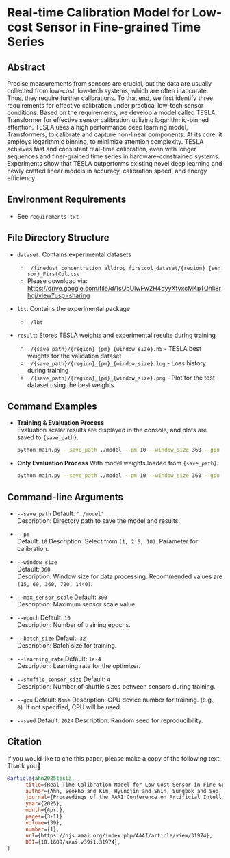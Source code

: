 # Real-time Calibration Model for Low-cost Sensor in Fine-grained Time Series

## Abstract

Precise measurements from sensors are crucial, but the data are usually collected from low-cost, low-tech systems, which are often inaccurate. Thus, they require further calibrations. To that end, we first identify three requirements for effective calibration under practical low-tech sensor conditions. Based on the requirements, we develop a model called TESLA, Transformer for effective sensor calibration utilizing logarithmic-binned attention. TESLA uses a high performance deep learning model, Transformers, to calibrate and capture non-linear components. At its core, it employs logarithmic binning, to minimize attention complexity. TESLA achieves fast and consistent real-time calibration, even with longer sequences and finer-grained time series in hardware-constrained systems. Experiments show that TESLA outperforms existing novel deep learning and newly crafted linear models in accuracy, calibration speed, and energy efficiency.

## Environment Requirements
- See `requirements.txt`

## File Directory Structure
- `dataset`: Contains experimental datasets
  - `./finedust_concentration_alldrop_firstcol_dataset/{region}_{sensor}_FirstCol.csv`
  - Please download via: https://drive.google.com/file/d/1sQpUlwFw2H4dyyXfvxcMKpTQhli8rhgj/view?usp=sharing

- `lbt`: Contains the experimental package
  - `./lbt`

- `result`: Stores TESLA weights and experimental results during training
  - `./{save_path}/{region}_{pm}_{window_size}.h5` - TESLA best weights for the validation dataset
  - `./{save_path}/{region}_{pm}_{window_size}.log` - Loss history during training
  - `./{save_path}/{region}_{pm}_{window_size}.png` - Plot for the test dataset using the best weights

## Command Examples
- **Training & Evaluation Process**  
  Evaluation scalar results are displayed in the console, and plots are saved to `{save_path}`.
  ```bash
  python main.py --save_path ./model --pm 10 --window_size 360 --gpu 0 --seed 2024
  ```

- **Only Evaluation Process**
  With model weights loaded from `{save_path}`.
  ```bash
  python main.py --save_path ./model --pm 10 --window_size 360 --gpu 0 --seed 2024
  ```
 
## Command-line Arguments
- `--save_path`
  Default: `"./model"`  
  Description: Directory path to save the model and results.

- `--pm`  
  Default: `10`
  Description: Select from `(1, 2.5, 10)`. Parameter for calibration.
  
- `--window_size`  
  Default: `360`  
  Description: Window size for data processing. Recommended values are `(15, 60, 360, 720, 1440)`.

- `--max_sensor_scale`
  Default: `300`  
  Description: Maximum sensor scale value.

- `--epoch`
  Default: `10`  
  Description: Number of training epochs.

- `--batch_size`
  Default: `32`  
  Description: Batch size for training.

- `--learning_rate`
  Default: `1e-4`  
  Description: Learning rate for the optimizer.

- `--shuffle_sensor_size`
  Default: `4`  
  Description: Number of shuffle sizes between sensors during training.

- `--gpu`
  Default: `None`
  Description: GPU device number for training. (e.g., `0`). If not specified, CPU will be used.

- `--seed`
  Default: `2024`
  Description: Random seed for reproducibility.


  
## Citation

If you would like to cite this paper, please make a copy of the following text. Thank you🤣

```bibtex
@article{ahn2025tesla,
      title={Real-Time Calibration Model for Low-Cost Sensor in Fine-Grained Time Series},
      author={Ahn, Seokho and Kim, Hyungjin and Shin, Sungbok and Seo, Young-Duk},
      journal={Proceedings of the AAAI Conference on Artificial Intelligence},
      year={2025},
      month={Apr.},
      pages={3-11}
      volume={39},
      number={1},
      url={https://ojs.aaai.org/index.php/AAAI/article/view/31974},
      DOI={10.1609/aaai.v39i1.31974},
}
```
